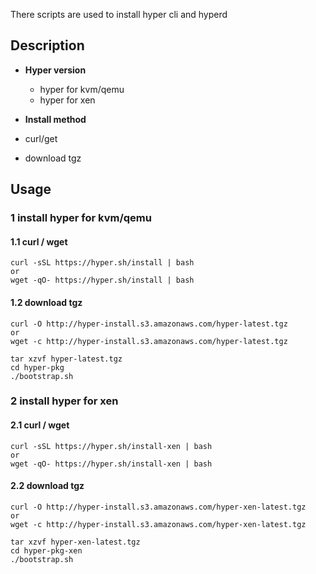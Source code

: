 There scripts are used to install hyper cli and hyperd


## Description

 - **Hyper version**
   - hyper for kvm/qemu
   - hyper for xen

 - **Install method**
  - curl/get
  - download tgz


## Usage


### 1 install hyper for kvm/qemu

#### 1.1 curl / wget

	curl -sSL https://hyper.sh/install | bash
    or
    wget -qO- https://hyper.sh/install | bash


#### 1.2 download tgz

    curl -O http://hyper-install.s3.amazonaws.com/hyper-latest.tgz
    or
    wget -c http://hyper-install.s3.amazonaws.com/hyper-latest.tgz

    tar xzvf hyper-latest.tgz
    cd hyper-pkg
    ./bootstrap.sh


### 2 install hyper for xen

#### 2.1 curl / wget

	curl -sSL https://hyper.sh/install-xen | bash
	or
    wget -qO- https://hyper.sh/install-xen | bash


#### 2.2 download tgz

    curl -O http://hyper-install.s3.amazonaws.com/hyper-xen-latest.tgz
    or
    wget -c http://hyper-install.s3.amazonaws.com/hyper-xen-latest.tgz

    tar xzvf hyper-xen-latest.tgz
    cd hyper-pkg-xen
    ./bootstrap.sh
